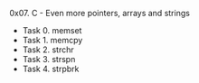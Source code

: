 0x07. C - Even more pointers, arrays and strings
- Task 0. memset
- Task 1. memcpy
- Task 2. strchr
- Task 3. strspn
- Task 4. strpbrk